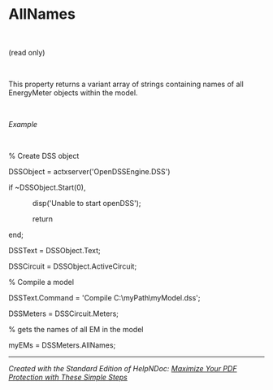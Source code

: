 # AllNames

&nbsp;

(read only)

&nbsp;

This property returns a variant array of strings containing names of all EnergyMeter objects within the model.

&nbsp;

*Example*

&nbsp;

% Create DSS object

DSSObject = actxserver('OpenDSSEngine.DSS')

if ~DSSObject.Start(0),

&nbsp; &nbsp; &nbsp; &nbsp; &nbsp; &nbsp; disp('Unable to start openDSS');

&nbsp; &nbsp; &nbsp; &nbsp; &nbsp; &nbsp; return

end;

DSSText = DSSObject.Text;

DSSCircuit = DSSObject.ActiveCircuit;

% Compile a model &nbsp; &nbsp;

DSSText.Command = 'Compile C:\\myPath\\myModel.dss';

DSSMeters = DSSCircuit.Meters;

% gets the names of all EM in the model

myEMs = DSSMeters.AllNames;

***
_Created with the Standard Edition of HelpNDoc: [Maximize Your PDF Protection with These Simple Steps](<https://www.helpndoc.com/step-by-step-guides/how-to-generate-an-encrypted-password-protected-pdf-document/>)_
